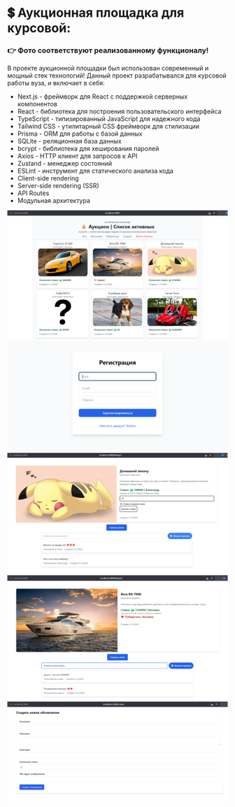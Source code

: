 # 💲 Аукционная площадка для курсовой:
### 👉 Фото соответствуют реализованному функционалу!
В проекте аукционной площадки был использован современный и мощный стек технологий! Данный проект разрабатывался для курсовой работы вуза, и включает в себя:
- Next.js - фреймворк для React с поддержкой серверных компонентов
- React - библиотека для построения пользовательского интерфейса
- TypeScript - типизированный JavaScript для надежного кода
- Tailwind CSS - утилитарный CSS фреймворк для стилизации
- Prisma - ORM для работы с базой данных
- SQLite - реляционная база данных
- bcrypt - библиотека для хеширования паролей
- Axios - HTTP клиент для запросов к API
- Zustand - менеджер состояний
- ESLint - инструмент для статического анализа кода
- Client-side rendering
- Server-side rendering (SSR)
- API Routes
- Модульная архитектура

<img src="1.png">
<img src="2.png">
<img src="5.png">
<img src="6.png">
<img src="3.png">
